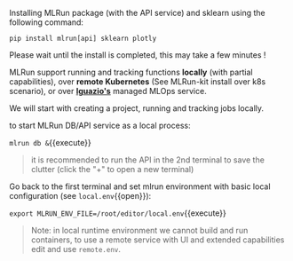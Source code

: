 Installing MLRun package (with the API service) and sklearn using the following command:

`pip install mlrun[api] sklearn plotly`

Please wait until the install is completed, this may take a few minutes !

MLRun support running and tracking functions **locally** (with partial capabilities), 
over **remote Kubernetes** (See MLRun-kit install over k8s scenario), or over [**Iguazio's**](https://www.iguazio.com/) managed MLOps service. 

We will start with creating a project, running and tracking jobs locally.  

to start MLRun DB/API service as a local process:

`mlrun db &`{{execute}}

>  it is recommended to run the API in the 2nd terminal to save the clutter (click the "+" to open a new terminal)

Go back to the first terminal and set mlrun environment with basic local configuration (see `local.env`{{open}}):

`export MLRUN_ENV_FILE=/root/editor/local.env`{{execute}}

> Note: in local runtime environment we cannot build and run containers, to use a remote service with UI and 
> extended capabilities edit and use `remote.env`.
